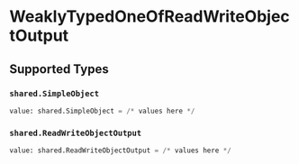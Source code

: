 # WeaklyTypedOneOfReadWriteObjectOutput


## Supported Types

### `shared.SimpleObject`

```python
value: shared.SimpleObject = /* values here */
```

### `shared.ReadWriteObjectOutput`

```python
value: shared.ReadWriteObjectOutput = /* values here */
```

